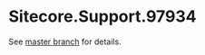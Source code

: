 # Sitecore.Support.97934

See [master branch](https://github.com/sitecoresupport/Sitecore.Support.97934) for details.